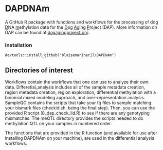 # DAPDNAm
A GitHub R package with functions and workflows for the processing of dog <ins>D</ins>NA <ins>m</ins>ethylation data for the <ins>D</ins>og <ins>A</ins>ging <ins>P</ins>roject (DAP). More information on DAP can be found at <ins>dogagingproject.org</ins>.

### Installation

```
devtools::install_github("blaisemariner17/DAPDNAm")
```

## Directories of interest

Workflows contain the workflows that one can use to analyze their own data. Differetial_analysis includes all of the sample metadata creation, region metadata creation, region exploration, differential methylation with a binomial mixed modeling approach, and over-representation analysis. SampleQC contains the scripts that take your fq files to sample matching your bismark files (checkid.sh, being the final step). Then, you can use the provided R script (8_dap_check_lid.R) to see if there are any genotyping mismatches. The meQTL directory provides the scripts needed to do methylation QTL on your samples in numbered order.

The functions that are provided in the R function (and available for use after installing DAPDNAm on your machine), are used in the differential analysis workflows.
